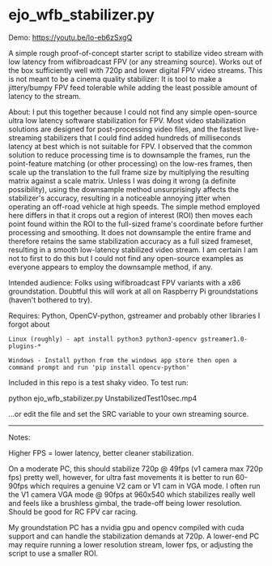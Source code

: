 # ejo_wfb_stabilizer.py

Demo: https://youtu.be/lo-eb6zSxgQ

A simple rough proof-of-concept starter script to stabilize video stream with low latency from wifibroadcast FPV (or any streaming source). Works out of the box sufficiently well with 720p and lower digital FPV video streams. This is not meant to be a cinema quality stabilizer: It is tool to make a jittery/bumpy FPV feed tolerable while adding the least possible amount of latency to the stream.

About: I put this together because I could not find any simple open-source ultra low latency software stabilization for FPV. Most video stabilization solutions are designed for post-processing video files, and the fastest live-streaming stabilizers that I could find added hundreds of milliseconds latency at best which is not suitable for FPV. I observed that the common solution to reduce processing time is to downsample the frames, run the point-feature matching (or other processing) on the low-res frames, then scale up the translation to the full frame size by multiplying the resulting matrix against a scale matrix. Unless I was doing it wrong (a definite possibility), using the downsample method unsurprisingly affects the stabilizer's accuracy, resulting in a noticeable annoying jitter when operating an off-road vehicle at high speeds. The simple method employed here differs in that it crops out a region of interest (ROI) then moves each point found within the ROI to the full-sized frame's coordinate before further processing and smoothing. It does not downsample the entire frame and therefore retains the same  stabilization accuracy as a full sized frameset, resulting in a smooth low-latency stabilized video stream. I am certain I am not to first to do this but I could not find any open-source examples as everyone appears to employ the downsample method, if any.

Intended audience: Folks using wifibroadcast FPV variants with a x86 groundstation. Doubtful this will work at all on Raspberry Pi groundstations (haven't bothered to try).

Requires: Python, OpenCV-python, gstreamer and probably other libraries I forgot about

    Linux (roughly) - apt install python3 python3-opencv gstreamer1.0-plugins-*

    Windows - Install python from the windows app store then open a command prompt and run 'pip install opencv-python'


Included in this repo is a test shaky video. To test run:

python ejo_wfb_stabilizer.py UnstabilizedTest10sec.mp4

...or edit the file and set the SRC variable to your own streaming source.


<hr>

Notes:

Higher FPS = lower latency, better cleaner stabilization.

On a moderate PC, this should stabilize 720p @ 49fps (v1 camera max 720p fps) pretty well, however, for ultra fast movements it is better to run 60-90fps which requires a genuine V2 cam or V1 cam in VGA mode. I often run the V1 camera VGA mode @ 90fps at 960x540 which stabilizes really well and feels like a brushless gimbal,  the trade-off being lower resolution. Should be good for RC FPV car racing.
    
My groundstation PC has a nvidia gpu and opencv compiled with cuda support and can handle the stabilization demands at 720p. A lower-end PC may require running a lower resolution stream, lower fps, or adjusting the script to use a smaller ROI.

